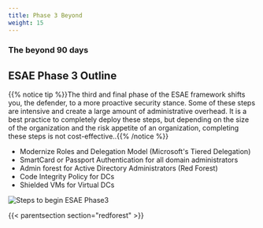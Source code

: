 ```yaml
---
title: Phase 3 Beyond
weight: 15
---
```


### The beyond 90 days

## ESAE Phase 3 Outline

{{% notice tip %}}The third and final phase of the ESAE framework shifts you, the defender, to a more proactive security stance. Some of these steps are intensive and create a large amount of administrative overhead. It is a best practice to completely deploy these steps, but depending on the size of the organization and the risk appetite of an organization, completing these steps is not cost-effective..{{% /notice %}}

* Modernize Roles and Delegation Model (Microsoft's Tiered Delegation)
* SmartCard or Passport Authentication for all domain administrators
* Admin forest for Active Directory Administrators (Red Forest)
* Code Integrity Policy for DCs
* Shielded VMs for Virtual DCs

![Steps to begin ESAE Phase3](</redforest/images/Protecting Admin Privileges Beyond 90.png?classes=shadow>)

{{< parentsection section="redforest" >}}